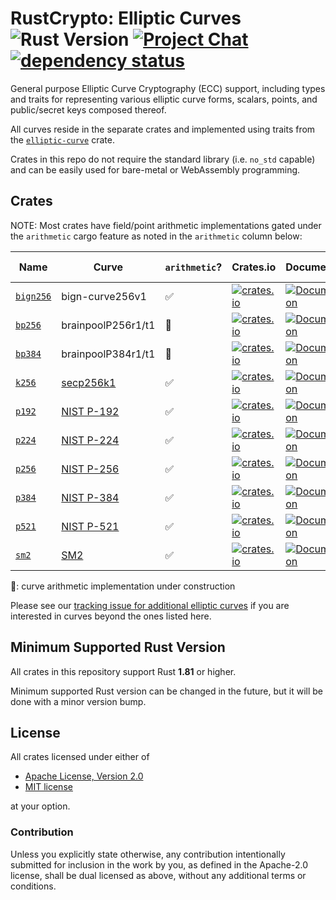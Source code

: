 # RustCrypto: Elliptic Curves ![Rust Version][rustc-image] [![Project Chat][chat-image]][chat-link] [![dependency status][deps-image]][deps-link]

General purpose Elliptic Curve Cryptography (ECC) support, including types
and traits for representing various elliptic curve forms, scalars, points,
and public/secret keys composed thereof.

All curves reside in the separate crates and implemented using traits from
the [`elliptic-curve`](https://docs.rs/elliptic-curve/) crate.

Crates in this repo do not require the standard library (i.e. `no_std` capable)
and can be easily used for bare-metal or WebAssembly programming.

## Crates

NOTE: Most crates have field/point arithmetic implementations gated under the
`arithmetic` cargo feature as noted in the `arithmetic` column below:

| Name      | Curve              | `arithmetic`? | Crates.io                                                                                 | Documentation                                                              | Build Status                                                                                               |
|-----------|--------------------|---------------|-------------------------------------------------------------------------------------------|----------------------------------------------------------------------------|------------------------------------------------------------------------------------------------------------|
| [`bign256`] | bign-curve256v1  | ✅             | [![crates.io](https://img.shields.io/crates/v/bign256.svg)](https://crates.io/crates/bign256) | [![Documentation](https://docs.rs/bign256/badge.svg)](https://docs.rs/bign256) | ![build](https://github.com/RustCrypto/elliptic-curves/workflows/bign256/badge.svg?branch=master&event=push) |
| [`bp256`] | brainpoolP256r1/t1 | 🚧            | [![crates.io](https://img.shields.io/crates/v/bp256.svg)](https://crates.io/crates/bp256) | [![Documentation](https://docs.rs/bp256/badge.svg)](https://docs.rs/bp256) | ![build](https://github.com/RustCrypto/elliptic-curves/workflows/bp256/badge.svg?branch=master&event=push) |
| [`bp384`] | brainpoolP384r1/t1 | 🚧            | [![crates.io](https://img.shields.io/crates/v/bp384.svg)](https://crates.io/crates/bp384) | [![Documentation](https://docs.rs/bp384/badge.svg)](https://docs.rs/bp384) | ![build](https://github.com/RustCrypto/elliptic-curves/workflows/bp384/badge.svg?branch=master&event=push) |
| [`k256`]  | [secp256k1]        | ✅             | [![crates.io](https://img.shields.io/crates/v/k256.svg)](https://crates.io/crates/k256)   | [![Documentation](https://docs.rs/k256/badge.svg)](https://docs.rs/k256)   | ![build](https://github.com/RustCrypto/elliptic-curves/workflows/k256/badge.svg?branch=master&event=push)  |
| [`p192`]  | [NIST P-192]       | ✅             | [![crates.io](https://img.shields.io/crates/v/p192.svg)](https://crates.io/crates/p192)   | [![Documentation](https://docs.rs/p192/badge.svg)](https://docs.rs/p192)   | ![build](https://github.com/RustCrypto/elliptic-curves/workflows/p192/badge.svg?branch=master&event=push)  |
| [`p224`]  | [NIST P-224]       | ✅             | [![crates.io](https://img.shields.io/crates/v/p224.svg)](https://crates.io/crates/p224)   | [![Documentation](https://docs.rs/p224/badge.svg)](https://docs.rs/p224)   | ![build](https://github.com/RustCrypto/elliptic-curves/workflows/p224/badge.svg?branch=master&event=push)  |
| [`p256`]  | [NIST P-256]       | ✅             | [![crates.io](https://img.shields.io/crates/v/p256.svg)](https://crates.io/crates/p256)   | [![Documentation](https://docs.rs/p256/badge.svg)](https://docs.rs/p256)   | ![build](https://github.com/RustCrypto/elliptic-curves/workflows/p256/badge.svg?branch=master&event=push)  |
| [`p384`]  | [NIST P-384]       | ✅             | [![crates.io](https://img.shields.io/crates/v/p384.svg)](https://crates.io/crates/p384)   | [![Documentation](https://docs.rs/p384/badge.svg)](https://docs.rs/p384)   | ![build](https://github.com/RustCrypto/elliptic-curves/workflows/p384/badge.svg?branch=master&event=push)  |
| [`p521`]  | [NIST P-521]       | ✅             | [![crates.io](https://img.shields.io/crates/v/p521.svg)](https://crates.io/crates/p521)   | [![Documentation](https://docs.rs/p521/badge.svg)](https://docs.rs/p521)   | ![build](https://github.com/RustCrypto/elliptic-curves/workflows/p521/badge.svg?branch=master&event=push)  |
| [`sm2`]   | [SM2]              | ✅             | [![crates.io](https://img.shields.io/crates/v/sm2.svg)](https://crates.io/crates/sm2)   | [![Documentation](https://docs.rs/sm2/badge.svg)](https://docs.rs/sm2)   | ![build](https://github.com/RustCrypto/elliptic-curves/workflows/sm2/badge.svg?branch=master&event=push)  |

🚧: curve arithmetic implementation under construction

Please see our [tracking issue for additional elliptic curves][other-curves]
if you are interested in curves beyond the ones listed here.

## Minimum Supported Rust Version

All crates in this repository support Rust **1.81** or higher.

Minimum supported Rust version can be changed in the future, but it will be
done with a minor version bump.

## License

All crates licensed under either of

 * [Apache License, Version 2.0](http://www.apache.org/licenses/LICENSE-2.0)
 * [MIT license](http://opensource.org/licenses/MIT)

at your option.

### Contribution

Unless you explicitly state otherwise, any contribution intentionally submitted
for inclusion in the work by you, as defined in the Apache-2.0 license, shall be
dual licensed as above, without any additional terms or conditions.

[//]: # (badges)

[rustc-image]: https://img.shields.io/badge/rustc-1.81+-blue.svg
[chat-image]: https://img.shields.io/badge/zulip-join_chat-blue.svg
[chat-link]: https://rustcrypto.zulipchat.com/#narrow/stream/260040-elliptic-curves
[deps-image]: https://deps.rs/repo/github/RustCrypto/elliptic-curves/status.svg
[deps-link]: https://deps.rs/repo/github/RustCrypto/elliptic-curves

[//]: # (crates)

[`bign256`]: ./bign256
[`bp256`]: ./bp256
[`bp384`]: ./bp384
[`k256`]: ./k256
[`p192`]: ./p192
[`p224`]: ./p224
[`p256`]: ./p256
[`p384`]: ./p384
[`p521`]: ./p521
[`sm2`]: ./sm2

[//]: # (curves)

[secp256k1]: https://neuromancer.sk/std/secg/secp256k1
[NIST P-192]: https://neuromancer.sk/std/nist/P-192
[NIST P-224]: https://neuromancer.sk/std/nist/P-224
[NIST P-256]: https://neuromancer.sk/std/nist/P-256
[NIST P-384]: https://neuromancer.sk/std/nist/P-384
[NIST P-521]: https://neuromancer.sk/std/nist/P-521
[SM2]: https://neuromancer.sk/std/oscaa/SM2
[BIGN P-256]: https://apmi.bsu.by/assets/files/std/bign-spec294.pdf

[//]: # (links)

[other-curves]: https://github.com/RustCrypto/elliptic-curves/issues/114
